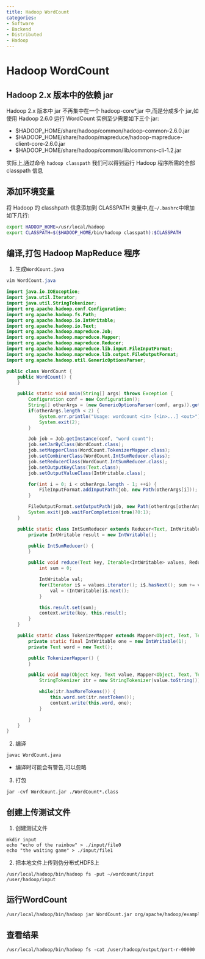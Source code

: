 ```yaml
---
title: Hadoop WordCount
categories:
- Software
- Backend
- Distributed
- Hadoop
---
```

# Hadoop WordCount

## Hadoop 2.x 版本中的依赖 jar

Hadoop 2.x 版本中 jar 不再集中在一个 hadoop-core*.jar 中,而是分成多个 jar,如使用 Hadoop 2.6.0 运行 WordCount 实例至少需要如下三个 jar:

- $HADOOP_HOME/share/hadoop/common/hadoop-common-2.6.0.jar
- $HADOOP_HOME/share/hadoop/mapreduce/hadoop-mapreduce-client-core-2.6.0.jar
- $HADOOP_HOME/share/hadoop/common/lib/commons-cli-1.2.jar

实际上,通过命令 `hadoop classpath` 我们可以得到运行 Hadoop 程序所需的全部 classpath 信息

## 添加环境变量

将 Hadoop 的 classhpath 信息添加到 CLASSPATH 变量中,在`~/.bashrc`中增加如下几行:

```bash
export HADOOP_HOME=/usr/local/hadoop
export CLASSPATH=$($HADOOP_HOME/bin/hadoop classpath):$CLASSPATH
```

## 编译,打包 Hadoop MapReduce 程序

1. 生成`WordCount.java`

```java
vim WordCount.java

import java.io.IOException;
import java.util.Iterator;
import java.util.StringTokenizer;
import org.apache.hadoop.conf.Configuration;
import org.apache.hadoop.fs.Path;
import org.apache.hadoop.io.IntWritable;
import org.apache.hadoop.io.Text;
import org.apache.hadoop.mapreduce.Job;
import org.apache.hadoop.mapreduce.Mapper;
import org.apache.hadoop.mapreduce.Reducer;
import org.apache.hadoop.mapreduce.lib.input.FileInputFormat;
import org.apache.hadoop.mapreduce.lib.output.FileOutputFormat;
import org.apache.hadoop.util.GenericOptionsParser;

public class WordCount {
    public WordCount() {
    }

    public static void main(String[] args) throws Exception {
        Configuration conf = new Configuration();
        String[] otherArgs = (new GenericOptionsParser(conf, args)).getRemainingArgs();
        if(otherArgs.length < 2) {
            System.err.println("Usage: wordcount <in> [<in>...] <out>");
            System.exit(2);
        }

        Job job = Job.getInstance(conf, "word count");
        job.setJarByClass(WordCount.class);
        job.setMapperClass(WordCount.TokenizerMapper.class);
        job.setCombinerClass(WordCount.IntSumReducer.class);
        job.setReducerClass(WordCount.IntSumReducer.class);
        job.setOutputKeyClass(Text.class);
        job.setOutputValueClass(IntWritable.class);

        for(int i = 0; i < otherArgs.length - 1; ++i) {
            FileInputFormat.addInputPath(job, new Path(otherArgs[i]));
        }

        FileOutputFormat.setOutputPath(job, new Path(otherArgs[otherArgs.length - 1]));
        System.exit(job.waitForCompletion(true)?0:1);
    }

    public static class IntSumReducer extends Reducer<Text, IntWritable, Text, IntWritable> {
        private IntWritable result = new IntWritable();

        public IntSumReducer() {
        }

        public void reduce(Text key, Iterable<IntWritable> values, Reducer<Text, IntWritable, Text, IntWritable>.Context context) throws IOException, InterruptedException {
            int sum = 0;

            IntWritable val;
            for(Iterator i$ = values.iterator(); i$.hasNext(); sum += val.get()) {
                val = (IntWritable)i$.next();
            }

            this.result.set(sum);
            context.write(key, this.result);
        }
    }

    public static class TokenizerMapper extends Mapper<Object, Text, Text, IntWritable> {
        private static final IntWritable one = new IntWritable(1);
        private Text word = new Text();

        public TokenizerMapper() {
        }

        public void map(Object key, Text value, Mapper<Object, Text, Text, IntWritable>.Context context) throws IOException, InterruptedException {
            StringTokenizer itr = new StringTokenizer(value.toString());

            while(itr.hasMoreTokens()) {
                this.word.set(itr.nextToken());
                context.write(this.word, one);
            }

        }
    }
}
```

2. 编译

```shell
javac WordCount.java
```

- 编译时可能会有警告,可以忽略

3. 打包

```shell
jar -cvf WordCount.jar ./WordCount*.class
```

## 创建上传测试文件

1. 创建测试文件

```shell
mkdir input
echo "echo of the rainbow" > ./input/file0
echo "the waiting game" > ./input/file1
```

2. 把本地文件上传到伪分布式HDFS上

```shell
/usr/local/hadoop/bin/hadoop fs -put ~/wordcount/input /user/hadoop/input
```

## 运行WordCount

```bash
/usr/local/hadoop/bin/hadoop jar WordCount.jar org/apache/hadoop/examples/WordCount input output
```

## 查看结果

```
/usr/local/hadoop/bin/hadoop fs -cat /user/hadoop/output/part-r-00000
```
